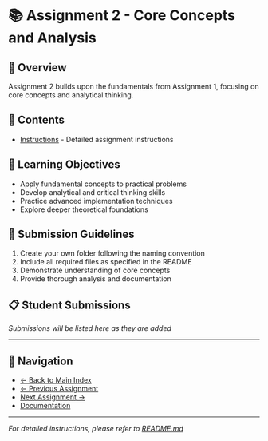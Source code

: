 # 📚 Assignment 2 - Core Concepts and Analysis

## 📖 Overview
Assignment 2 builds upon the fundamentals from Assignment 1, focusing on core concepts and analytical thinking.

## 📁 Contents
- [Instructions](./README.md) - Detailed assignment instructions

## 🎯 Learning Objectives
- Apply fundamental concepts to practical problems
- Develop analytical and critical thinking skills
- Practice advanced implementation techniques
- Explore deeper theoretical foundations

## 📝 Submission Guidelines
1. Create your own folder following the naming convention
2. Include all required files as specified in the README
3. Demonstrate understanding of core concepts
4. Provide thorough analysis and documentation

## 📋 Student Submissions
<!-- Students: Add your submission folder link below -->
*Submissions will be listed here as they are added*

---

## 🔗 Navigation
- [← Back to Main Index](../INDEX.md)
- [← Previous Assignment](../assigment1/)
- [Next Assignment →](../assigment3/)
- [Documentation](../docs/)

---

*For detailed instructions, please refer to [README.md](./README.md)*
